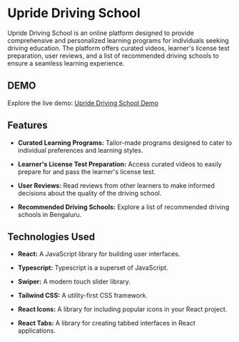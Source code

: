 # Upride Driving School

Upride Driving School is an online platform designed to provide comprehensive and personalized learning programs for individuals seeking driving education. The platform offers curated videos, learner's license test preparation, user reviews, and a list of recommended driving schools to ensure a seamless learning experience.

## DEMO

Explore the live demo: [Upride Driving School Demo](https://upride-78e8c.web.app/)

## Features

- **Curated Learning Programs:** Tailor-made programs designed to cater to individual preferences and learning styles.

- **Learner's License Test Preparation:** Access curated videos to easily prepare for and pass the learner's license test.

- **User Reviews:** Read reviews from other learners to make informed decisions about the quality of the driving school.

- **Recommended Driving Schools:** Explore a list of recommended driving schools in Bengaluru.

## Technologies Used

- **React:** A JavaScript library for building user interfaces.

- **Typescript:** Typescript is a superset of JavaScript.

- **Swiper:** A modern touch slider library.

- **Tailwind CSS:** A utility-first CSS framework.

- **React Icons:** A library for including popular icons in your React project.

- **React Tabs:** A library for creating tabbed interfaces in React applications.
